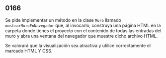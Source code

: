 ## 0166

Se pide implementar un método en la clase `Muro` llamado `mostrarMuroEnNavegador` que, al invocarlo, construya una página HTML en la carpeta donde tienes el proyecto con el contenido de todas las entradas del muro y abra una ventana del navegador que muestre dicho archivo HTML.

Se valorará que la visualización sea atractiva y utilice correctamente el marcado HTML Y CSS.
